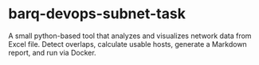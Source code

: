 # barq-devops-subnet-task
A small python-based tool that analyzes and visualizes network data from Excel file. Detect overlaps, calculate usable hosts, generate a Markdown report, and run via Docker.
